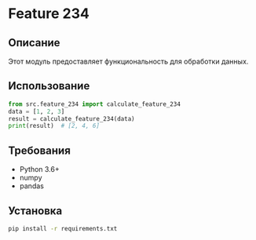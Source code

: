 # Feature 234
## Описание
Этот модуль предоставляет функциональность для обработки данных.
## Использование
```python
from src.feature_234 import calculate_feature_234
data = [1, 2, 3]
result = calculate_feature_234(data)
print(result)  # [2, 4, 6]
```
## Требования
- Python 3.6+
- numpy
- pandas
## Установка
```bash
pip install -r requirements.txt
```